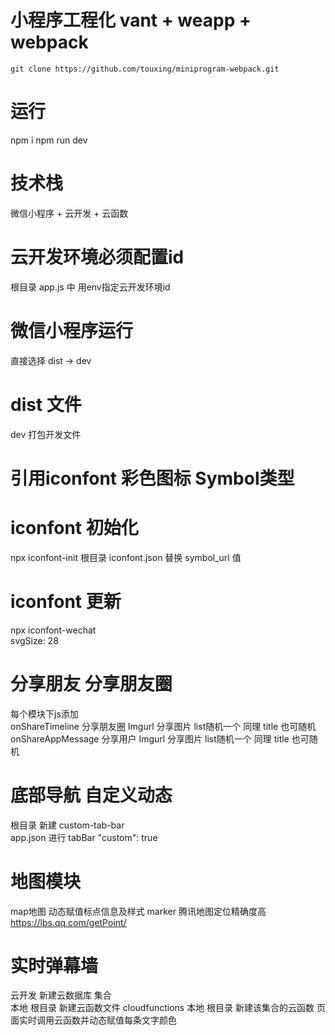 # 小程序工程化 vant + weapp + webpack
```
git clone https://github.com/touxing/miniprogram-webpack.git

```

# 运行
npm i
npm run dev

# 技术栈 
微信小程序 + 云开发 + 云函数

# 云开发环境必须配置id
根目录 app.js 中  用env指定云开发环境id

# 微信小程序运行
直接选择 dist -> dev 

# dist 文件 
dev 打包开发文件


# 引用iconfont 彩色图标 Symbol类型

# iconfont 初始化
npx iconfont-init
根目录 iconfont.json
替换  symbol_url 值

# iconfont 更新
 npx iconfont-wechat    
 svgSize: 28


# 分享朋友 分享朋友圈 
每个模块下js添加  
onShareTimeline 分享朋友圈  Imgurl 分享图片 list随机一个    同理 title 也可随机
onShareAppMessage 分享用户  Imgurl 分享图片 list随机一个    同理 title 也可随机


# 底部导航 自定义动态
根目录 新建 custom-tab-bar  
app.json 进行 tabBar  "custom": true

# 地图模块
map地图 动态赋值标点信息及样式 marker
腾讯地图定位精确度高  https://lbs.qq.com/getPoint/

# 实时弹幕墙 
云开发
新建云数据库 集合  
本地 根目录 新建云函数文件 cloudfunctions
本地 根目录 新建该集合的云函数
页面实时调用云函数并动态赋值每条文字颜色



